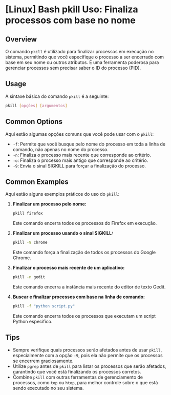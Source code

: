 # [Linux] Bash pkill Uso: Finaliza processos com base no nome

## Overview
O comando `pkill` é utilizado para finalizar processos em execução no sistema, permitindo que você especifique o processo a ser encerrado com base em seu nome ou outros atributos. É uma ferramenta poderosa para gerenciar processos sem precisar saber o ID do processo (PID).

## Usage
A sintaxe básica do comando `pkill` é a seguinte:

```bash
pkill [opções] [argumentos]
```

## Common Options
Aqui estão algumas opções comuns que você pode usar com o `pkill`:

- `-f`: Permite que você busque pelo nome do processo em toda a linha de comando, não apenas no nome do processo.
- `-n`: Finaliza o processo mais recente que corresponde ao critério.
- `-o`: Finaliza o processo mais antigo que corresponde ao critério.
- `-9`: Envia o sinal SIGKILL para forçar a finalização do processo.

## Common Examples
Aqui estão alguns exemplos práticos do uso do `pkill`:

1. **Finalizar um processo pelo nome:**
   ```bash
   pkill firefox
   ```
   Este comando encerra todos os processos do Firefox em execução.

2. **Finalizar um processo usando o sinal SIGKILL:**
   ```bash
   pkill -9 chrome
   ```
   Este comando força a finalização de todos os processos do Google Chrome.

3. **Finalizar o processo mais recente de um aplicativo:**
   ```bash
   pkill -n gedit
   ```
   Este comando encerra a instância mais recente do editor de texto Gedit.

4. **Buscar e finalizar processos com base na linha de comando:**
   ```bash
   pkill -f "python script.py"
   ```
   Este comando encerra todos os processos que executam um script Python específico.

## Tips
- Sempre verifique quais processos serão afetados antes de usar `pkill`, especialmente com a opção `-9`, pois ela não permite que os processos se encerrem graciosamente.
- Utilize `pgrep` antes de `pkill` para listar os processos que serão afetados, garantindo que você está finalizando os processos corretos.
- Combine `pkill` com outras ferramentas de gerenciamento de processos, como `top` ou `htop`, para melhor controle sobre o que está sendo executado no seu sistema.